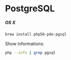 # PostgreSQL

##### OS X

```bash
brew install php56-pdo-pgsql
```

Show informations:

```bash
php --info | grep pgsql
```
